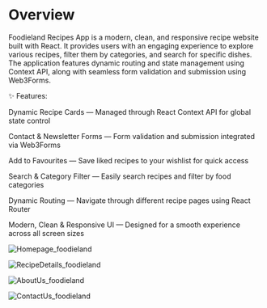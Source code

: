 # Overview

Foodieland Recipes App is a modern, clean, and responsive recipe website built with React. It provides users with an engaging experience to explore various recipes, filter them by categories, and search for specific dishes. The application features dynamic routing and state management using Context API, along with seamless form validation and submission using Web3Forms.

✨ Features:

Dynamic Recipe Cards — Managed through React Context API for global state control

Contact & Newsletter Forms — Form validation and submission integrated via Web3Forms

Add to Favourites — Save liked recipes to your wishlist for quick access

Search & Category Filter — Easily search recipes and filter by food categories

Dynamic Routing — Navigate through different recipe pages using React Router

Modern, Clean & Responsive UI — Designed for a smooth experience across all screen sizes


![Homepage_foodieland](https://github.com/user-attachments/assets/4c0acc65-c123-4c65-b3cb-f08e97315ebd)


![RecipeDetails_foodieland](https://github.com/user-attachments/assets/cf593dda-d41a-453e-9f5c-b4fb5b0bab82)


![AboutUs_foodieland](https://github.com/user-attachments/assets/e6a8d098-5947-42cb-9c90-daa4798326d9)


![ContactUs_foodieland](https://github.com/user-attachments/assets/56d15441-4170-47d7-9dcf-9aeb814a5f6a)

